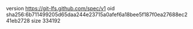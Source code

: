 version https://git-lfs.github.com/spec/v1
oid sha256:6b711499205d65daa244e23715a0afef6a18bee5f187f0ea27688ec241eb2728
size 334192
